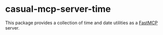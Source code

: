 # casual-mcp-server-time

This package provides a collection of time and date utilities as a [FastMCP](https://github.com/codex-datasets/fastmcp) server.
